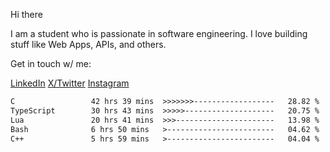 Hi there    

I am a student who is passionate in software engineering. I love building stuff like Web Apps, APIs, and others.

Get in touch w/ me:

[LinkedIn](https://linkedin.com/in/abdulazis07)
[X/Twitter](https://x.com/aazis7)
[Instagram](https://instagram.com/aazis.7)

<!--START_SECTION:waka-->

```txt
C                 42 hrs 39 mins  >>>>>>>------------------   28.82 %
TypeScript        30 hrs 43 mins  >>>>>--------------------   20.75 %
Lua               20 hrs 41 mins  >>>----------------------   13.98 %
Bash              6 hrs 50 mins   >------------------------   04.62 %
C++               5 hrs 59 mins   >------------------------   04.04 %
```

<!--END_SECTION:waka-->
